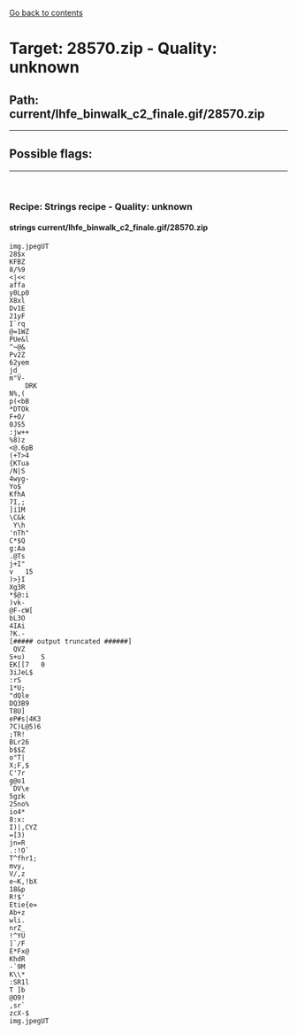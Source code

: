 [Go back to contents](../../contents.md)  
# Target: 28570.zip  -  Quality: unknown  
## Path: current/lhfe_binwalk_c2_finale.gif/28570.zip  
---  
## Possible flags:  
  
---  
&nbsp;  
### Recipe: Strings recipe - Quality: unknown  
#### strings current/lhfe_binwalk_c2_finale.gif/28570.zip  
```  
img.jpegUT  
28$x  
KFBZ  
8/%9  
<|<<  
affa  
y0Lp0  
X8xl  
Dv1E  
21yF  
I`rq  
@=1WZ  
PUe&l  
^~@&  
Pv2Z  
62yem  
jd_	  
m"V-  
	DRK  
N%,(  
p(<bB  
*DTOk  
F+O/  
0JS5  
:jw++  
%8)z  
<@.6pB  
(+T>4  
{KTua  
/N|S  
4wyg-  
Yo$`  
KfhA  
7I,;  
]i1M  
\C&k  
 Y\h  
'nTh"  
C*$Q  
g:Aa  
.@Ts  
j+I"  
v	15  
)>}I  
Xg3R  
*$@:i  
)vk-  
@F-cW[	  
bL3O  
4IAi  
?K.-  
[##### output truncated ######]  
 QVZ  
S+u)	S  
EK[[7	0  
3iJeL$  
:rS   
1*U;  
"dQle  
DQ3B9  
T8U]  
eP#s|4K3  
7C)L@5)6  
;TR!  
BLr26  
b$$Z  
o"T|  
X;F,$  
C'7r  
g@o1  
`DV\e  
5gzk  
25no%  
io4*  
8:x:  
I)|,CYZ  
=[3)  
jn=R  
.:!O`  
T^fhr1;  
mvy,  
V/,z  
e~K,!bX  
18&p  
R!$'  
Etie{e=  
Ab+z  
wli.  
nrZ_  
!^YU  
]`/F  
E*Fx@  
KhdR  
-`9M  
K\\*  
:SR1l  
T ]b  
@O9!  
,sr`  
zcX-$  
img.jpegUT  
  
```  
&nbsp;  
